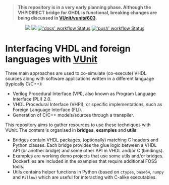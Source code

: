 > **This repository is in a very early planning phase. Although the VHPIDIRECT bridge for GHDL is functional, breaking changes are being discussed in [VUnit/vunit#603](https://github.com/VUnit/vunit/issues/603)**.

   <p align="center">
     <a title="Visit vunit.github.io"
        href="https://vunit.github.io/cosim"
     ><img src="https://img.shields.io/website/http/vunit.github.io/cosim/index.html.svg?longCache=true&style=flat-square&label=vunit.github.io%2Fcosim"
     /></a><!--
     -->
     <a title="Join the chat at https://gitter.im/VUnit/vunit"
        href="https://gitter.im/VUnit/vunit"
     ><img src="https://img.shields.io/gitter/room/VUnit/vunit.svg?longCache=true&style=flat-square&logo=gitter&logoColor=4db797&color=4db797"
     /></a><!--
     -->
     <a title="'docs' workflow Status"
        href="https://github.com/VUnit/cosim/actions?query=workflow%3Adocs"
     ><img alt="'docs' workflow Status" src="https://img.shields.io/github/workflow/status/VUnit/cosim/docs?longCache=true&style=flat-square&label=docs"
     /></a><!--
     -->
     <a title="'push' workflow Status"
        href="https://github.com/VUnit/cosim/actions?query=workflow%3Apush"
     ><img alt="'push' workflow Status" src="https://img.shields.io/github/workflow/status/VUnit/cosim/push?longCache=true&style=flat-square&label=push"
     /></a>
   </p>

# Interfacing VHDL and foreign languages with [VUnit](https://github.com/VUnit/vunit)

Three main approaches are used to co-simulate (co-execute) VHDL sources along with software applications written in a different language (typically C/C++):

- Verilog Procedural Interface (VPI), also known as Program Language Interface (PLI) 2.0.
- VHDL Procedural Interface (VHPI), or specific implementations, such as Foreign Language Interface (FLI).
- Generation of C/C++ models/sources through a transpiler.

This repository aims to gather resources to use these techniques with VUnit. The content is organised in **bridges**, **examples** and **utils**:

- Bridges contain VHDL packages, (optionally) matching C headers and Python classes. Each bridge provides the glue logic between a VHDL API (or another bridge) and some other API in VHDL and/or C (bindings).
- Examples are working demo projects that use some utils and/or bridges. Dockerfiles are included in the examples that require additional FOSS tools.
- Utils contains helper functions in Python (based on `ctypes`, `base64`, `numpy` and `Pillow`) which are useful for interacting with C-alike executables.
